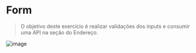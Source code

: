 # Form
> O objetivo deste exercício é realizar validações dos inputs e consumir uma API na seção do Endereço.

![image](https://user-images.githubusercontent.com/117463401/218178823-eabcacac-7f37-41ac-808e-3571241b1069.png)

